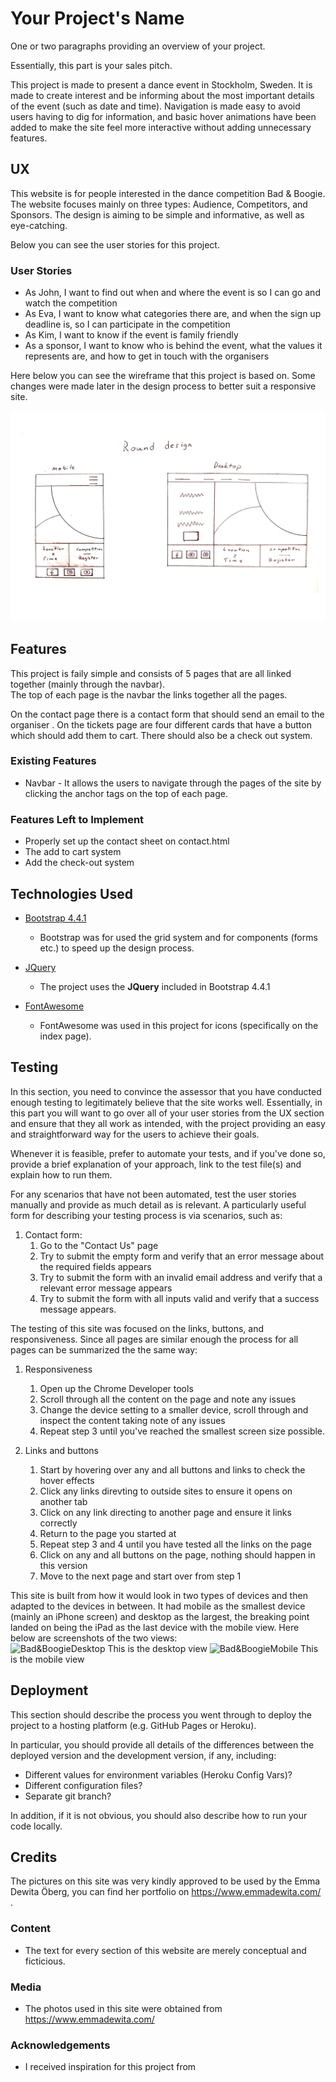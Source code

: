 # Your Project's Name

One or two paragraphs providing an overview of your project.

Essentially, this part is your sales pitch.

This project is made to present a dance event in Stockholm, Sweden. It is made to create interest and be informing about the most important details of the event (such as date and time).
Navigation is made easy to avoid users having to dig for information, and basic hover animations have been added to make the site feel more interactive without adding unnecessary features.
 
## UX
 
This website is for people interested in the dance competition Bad & Boogie. The website focuses mainly on three types: Audience, Competitors, and Sponsors. 
The design is aiming to be simple and informative, as well as eye-catching. 

Below you can see the user stories for this project. 

### User Stories
- As John, I want to find out when and where the event is so I can go and watch the competition
- As Eva, I want to know what categories there are, and when the sign up deadline is, so I can participate in the competition
- As Kim, I want to know if the event is family friendly 
- As a sponsor, I want to know who is behind the event, what the values it represents are, and how to get in touch with the organisers 


Here below you can see the wireframe that this project is based on. Some changes were made later in the design process to better suit a responsive site.

![Bad&BoogieWireframe](/assets/images/wireframe.jpeg)

## Features

This project is faily simple and consists of 5 pages that are all linked together (mainly through the navbar).  
The top of each page is the navbar the links together all the pages. 

On the contact page there is a contact form that should send an email to the organiser
. 
On the tickets page are four different cards that have a button which should add them to cart. 
There should also be a check out system. 
 
### Existing Features
- Navbar - It allows the users to navigate through the pages of the site by clicking the anchor tags on the top of each page. 

### Features Left to Implement
- Properly set up the contact sheet on contact.html
- The add to cart system 
- Add the check-out system

## Technologies Used
- [Bootstrap 4.4.1](https://getbootstrap.com/)
    - Bootstrap was for used the grid system and for components (forms etc.) to speed up the design process. 

- [JQuery](https://jquery.com)
    - The project uses the **JQuery** included in Bootstrap 4.4.1 

- [FontAwesome](https://fontawesome.com/)
    - FontAwesome was used in this project for icons (specifically on the index page).

## Testing

In this section, you need to convince the assessor that you have conducted enough testing to legitimately believe that the site works well. Essentially, in this part you will want to go over all of your user stories from the UX section and ensure that they all work as intended, with the project providing an easy and straightforward way for the users to achieve their goals.

Whenever it is feasible, prefer to automate your tests, and if you've done so, provide a brief explanation of your approach, link to the test file(s) and explain how to run them.

For any scenarios that have not been automated, test the user stories manually and provide as much detail as is relevant. A particularly useful form for describing your testing process is via scenarios, such as:

1. Contact form:
    1. Go to the "Contact Us" page
    2. Try to submit the empty form and verify that an error message about the required fields appears
    3. Try to submit the form with an invalid email address and verify that a relevant error message appears
    4. Try to submit the form with all inputs valid and verify that a success message appears.

The testing of this site was focused on the links, buttons, and responsiveness. Since all pages are similar enough the process for all pages can be summarized the the same way:
1. Responsiveness
    1. Open up the Chrome Developer tools
    2. Scroll through all the content on the page and note any issues
    3. Change the device setting to a smaller device, scroll through and inspect the content taking note of any issues
    4. Repeat step 3 until you've reached the smallest screen size possible. 

2. Links and buttons
    1. Start by hovering over any and all buttons and links to check the hover effects 
    2. Click any links direvting to outside sites to ensure it opens on another tab
    3. Click on any link directing to another page and ensure it links correctly 
    4. Return to the page you started at 
    5. Repeat step 3 and 4 until you have tested all the links on the page 
    6. Click on any and all buttons on the page, nothing should happen in this version 
    7. Move to the next page and start over from step 1

This site is built from how it would look in two types of devices and then adapted to the devices in between. 
It had mobile as the smallest device (mainly an iPhone screen) and desktop as the largest, the breaking point landed on being the iPad as the last device with the mobile view.
Here below are screenshots of the two views:  
![Bad&BoogieDesktop](/assets/images/b&b_desktop.jpeg)
This is the desktop view 
![Bad&BoogieMobile](/assets/images/b&b_mobile.jpeg)
This is the mobile view

## Deployment

This section should describe the process you went through to deploy the project to a hosting platform (e.g. GitHub Pages or Heroku).

In particular, you should provide all details of the differences between the deployed version and the development version, if any, including:
- Different values for environment variables (Heroku Config Vars)?
- Different configuration files?
- Separate git branch?

In addition, if it is not obvious, you should also describe how to run your code locally.


## Credits
The pictures on this site was very kindly approved to be used by the Emma Dewita Öberg, you can find her portfolio on https://www.emmadewita.com/ .


### Content
- The text for every section of this website are merely conceptual and ficticious. 

### Media
- The photos used in this site were obtained from https://www.emmadewita.com/

### Acknowledgements

- I received inspiration for this project from
